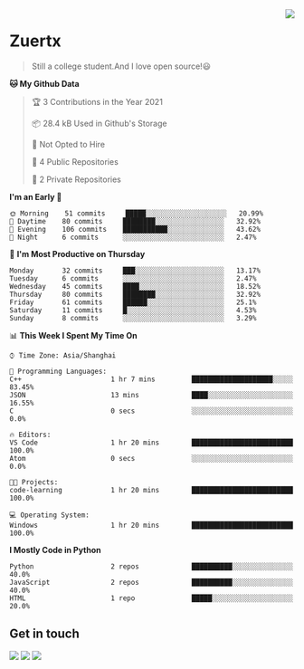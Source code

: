 <a href="#">
<img align="right" src="https://github-readme-stats.vercel.app/api?username=zuertx&show_icons=true&hide_border=true">
</a>

# Zuertx
> Still a college student.And I love open source!😃  

<!--START_SECTION:waka-->
**🐱 My Github Data** 

> 🏆 3 Contributions in the Year 2021
 > 
> 📦 28.4 kB Used in Github's Storage 
 > 
> 🚫 Not Opted to Hire
 > 
> 📜 4 Public Repositories 
 > 
> 🔑 2 Private Repositories  
 > 
**I'm an Early 🐤** 

```text
🌞 Morning    51 commits     █████░░░░░░░░░░░░░░░░░░░░   20.99% 
🌆 Daytime    80 commits     ████████░░░░░░░░░░░░░░░░░   32.92% 
🌃 Evening    106 commits    ███████████░░░░░░░░░░░░░░   43.62% 
🌙 Night      6 commits      ░░░░░░░░░░░░░░░░░░░░░░░░░   2.47%

```
📅 **I'm Most Productive on Thursday** 

```text
Monday       32 commits     ███░░░░░░░░░░░░░░░░░░░░░░   13.17% 
Tuesday      6 commits      ░░░░░░░░░░░░░░░░░░░░░░░░░   2.47% 
Wednesday    45 commits     ████░░░░░░░░░░░░░░░░░░░░░   18.52% 
Thursday     80 commits     ████████░░░░░░░░░░░░░░░░░   32.92% 
Friday       61 commits     ██████░░░░░░░░░░░░░░░░░░░   25.1% 
Saturday     11 commits     █░░░░░░░░░░░░░░░░░░░░░░░░   4.53% 
Sunday       8 commits      ░░░░░░░░░░░░░░░░░░░░░░░░░   3.29%

```


📊 **This Week I Spent My Time On** 

```text
⌚︎ Time Zone: Asia/Shanghai

💬 Programming Languages: 
C++                      1 hr 7 mins         ████████████████████░░░░░   83.45% 
JSON                     13 mins             ████░░░░░░░░░░░░░░░░░░░░░   16.55% 
C                        0 secs              ░░░░░░░░░░░░░░░░░░░░░░░░░   0.0%

🔥 Editors: 
VS Code                  1 hr 20 mins        █████████████████████████   100.0% 
Atom                     0 secs              ░░░░░░░░░░░░░░░░░░░░░░░░░   0.0%

🐱‍💻 Projects: 
code-learning            1 hr 20 mins        █████████████████████████   100.0%

💻 Operating System: 
Windows                  1 hr 20 mins        █████████████████████████   100.0%

```

**I Mostly Code in Python** 

```text
Python                   2 repos             ██████████░░░░░░░░░░░░░░░   40.0% 
JavaScript               2 repos             ██████████░░░░░░░░░░░░░░░   40.0% 
HTML                     1 repo              █████░░░░░░░░░░░░░░░░░░░░   20.0%

```



<!--END_SECTION:waka-->

## Get in touch
[![](https://img.shields.io/badge/-https://zuertx.tk-0e83cd?style=flat-square&logo=Blogger&logoColor=fff)](https://zuertx.tk)
[![](https://img.shields.io/badge/-@zuertx-3db6f1?style=flat-square&logo=Telegram&logoColor=2ca5e0)](https://t.me/zuertx)
[![](https://img.shields.io/badge/-zuertx@gmail.com-911318?style=flat-square&logo=Gmail&logoColor=white&labelColor=c14438)](mailto:zuertx_at_gmail.com)
